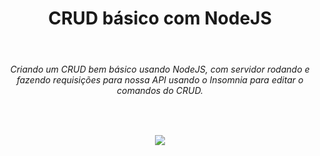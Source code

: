 <h1 align="center">CRUD básico com NodeJS</h1>
<br/>
<h6 align="center">Criando um CRUD bem básico usando NodeJS, com servidor rodando e fazendo requisições para nossa API usando o Insomnia para editar o comandos do CRUD.
</h6> 
<br/>
<p align='center'>
  <img src='https://scontent-gru2-1.xx.fbcdn.net/v/t39.30808-6/294008840_129316966463856_7735173730329240204_n.jpg?_nc_cat=107&ccb=1-7&_nc_sid=730e14&_nc_ohc=z0pBoimvMIUAX_Zt7-n&_nc_ht=scontent-gru2-1.xx&oh=00_AT-8TQLHk3dqI9vgqn01LzYFptNi_UlNQvoUi6qAwOYhOA&oe=62D5F6BC'></img>
</p>



